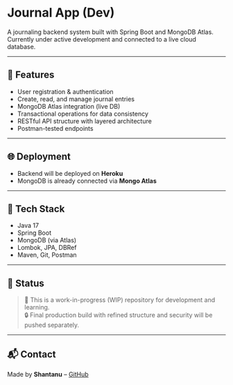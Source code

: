 # Journal App (Dev)

A journaling backend system built with Spring Boot and MongoDB Atlas.  
Currently under active development and connected to a live cloud database.

---

## 🚀 Features

- User registration & authentication
- Create, read, and manage journal entries
- MongoDB Atlas integration (live DB)
- Transactional operations for data consistency
- RESTful API structure with layered architecture
- Postman-tested endpoints

---

## 🌐 Deployment

- Backend will be deployed on **Heroku**
- MongoDB is already connected via **Mongo Atlas**

---

## 📁 Tech Stack

- Java 17
- Spring Boot
- MongoDB (via Atlas)
- Lombok, JPA, DBRef
- Maven, Git, Postman

---

## 📌 Status

> 🔧 This is a work-in-progress (WIP) repository for development and learning.  
> 🔒 Final production build with refined structure and security will be pushed separately.

---

## 📬 Contact

Made by **Shantanu** – [GitHub](https://github.com/GitbyShantanu)
